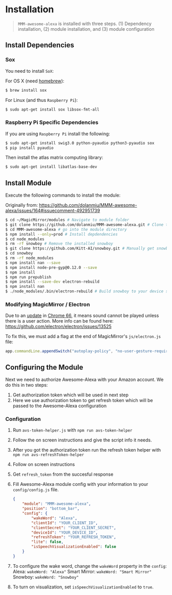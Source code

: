 # Installation

> `MMM-awesome-alexa` is installed with three steps. (1) Dependency installation, (2) module installation, and (3) module configuration

## Install Dependencies

### Sox

You need to install `SoX`:

For OS X (need [homebrew](https://brew.sh/)):

```bash
$ brew install sox
```

For Linux (and thus `Raspberry Pi`):

```bash
$ sudo apt-get install sox libsox-fmt-all
```

### Raspberry Pi Specific Dependencies

If you are using `Raspberry Pi` install the following:

```bash
$ sudo apt-get install swig3.0 python-pyaudio python3-pyaudio sox
$ pip install pyaudio
```

Then install the atlas matrix computing library:

```bash
$ sudo apt-get install libatlas-base-dev
```

## Install Module

Execute the following commands to install the module:

Originally from: https://github.com/dolanmiu/MMM-awesome-alexa/issues/164#issuecomment-492951739

```bash
$ cd ~/MagicMirror/modules # Navigate to module folder
$ git clone https://github.com/dolanmiu/MMM-awesome-alexa.git # Clone this repository
$ cd MMM-awesome-alexa # go into the module directory
$ npm install --only=prod # Install depdendencies
$ cd node_modules
$ rm -rf snowboy # Remove the installed snowboy
$ git clone https://github.com/Kitt-AI/snowboy.git # Manually get snowboy from git
$ cd snowboy
$ rm -rf node_modules
$ npm install nan --save
$ npm install node-pre-gyp@0.12.0 --save
$ npm install
$ npm run prepublish
$ npm install --save-dev electron-rebuild
$ npm install nan
$ ./node_modules/.bin/electron-rebuild # Build snowboy to your device specifications
```

### Modifying MagicMirror / Electron

Due to an [update](https://developers.google.com/web/updates/2017/09/autoplay-policy-changes) in [Chrome 66](https://www.chromium.org/audio-video/autoplay), it means sound cannot be played unless there is a user action. More info can be found here: https://github.com/electron/electron/issues/13525

To fix this, we must add a flag at the end of MagicMirror's `js/electron.js` file:

```js
app.commandLine.appendSwitch("autoplay-policy", "no-user-gesture-required");
```

## Configuring the Module

Next we need to authorize Awesome-Alexa with your Amazon account. We do this in two steps:

1. Get authorization token which will be used in next step
2. Here we use authorization token to get refresh token which will be passed to the Awesome-Alexa configuration

### Configuration

1. Run `avs-token-helper.js` with `npm run avs-token-helper`
2. Follow the on screen instructions and give the script info it needs.
3. After you got the authorization token run the refresh token helper with `npm run avs-refreshToken-helper`
4. Follow on screen instructions
5. Get `refresh_token` from the succesful response
6. Fill Awesome-Alexa module config with your information to your `config/config.js` file.

    ```json
    {
        "module": "MMM-awesome-alexa",
        "position": "bottom_bar",
        "config": {
            "wakeWord": "Alexa",
            "clientId": "YOUR_CLIENT_ID",
            "clientSecret": "YOUR_CLIENT_SECRET",
            "deviceId": "YOUR_DEVICE_ID",
            "refreshToken": "YOUR_REFRESH_TOKEN",
            "lite": false,
            "isSpeechVisualizationEnabled": false
        }
    }
    ```

7. To configure the wake word, change the `wakeWord` property in the `config`:
   Alexa: `wakeWord: "Alexa"`
   Smart Mirror: `wakeWord: "Smart Mirror"`
   Snowboy: `wakeWord: "Snowboy"`

8. To turn on visualization, set `isSpeechVisualizationEnabled` to `true`.
